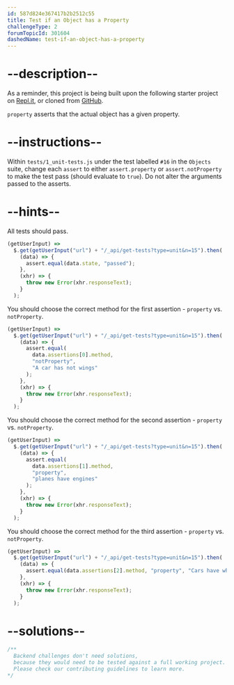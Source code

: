 ```yaml
---
id: 587d824e367417b2b2512c55
title: Test if an Object has a Property
challengeType: 2
forumTopicId: 301604
dashedName: test-if-an-object-has-a-property
---
```


# --description--

As a reminder, this project is being built upon the following starter project on [Repl.it](https://repl.it/github/freeCodeCamp/boilerplate-mochachai), or cloned from [GitHub](https://github.com/freeCodeCamp/boilerplate-mochachai/).

`property` asserts that the actual object has a given property.

# --instructions--

Within `tests/1_unit-tests.js` under the test labelled `#16` in the `Objects` suite, change each `assert` to either `assert.property` or `assert.notProperty` to make the test pass (should evaluate to `true`). Do not alter the arguments passed to the asserts.

# --hints--

All tests should pass.

```js
(getUserInput) =>
  $.get(getUserInput("url") + "/_api/get-tests?type=unit&n=15").then(
    (data) => {
      assert.equal(data.state, "passed");
    },
    (xhr) => {
      throw new Error(xhr.responseText);
    }
  );
```

You should choose the correct method for the first assertion - `property` vs. `notProperty`.

```js
(getUserInput) =>
  $.get(getUserInput("url") + "/_api/get-tests?type=unit&n=15").then(
    (data) => {
      assert.equal(
        data.assertions[0].method,
        "notProperty",
        "A car has not wings"
      );
    },
    (xhr) => {
      throw new Error(xhr.responseText);
    }
  );
```

You should choose the correct method for the second assertion - `property` vs. `notProperty`.

```js
(getUserInput) =>
  $.get(getUserInput("url") + "/_api/get-tests?type=unit&n=15").then(
    (data) => {
      assert.equal(
        data.assertions[1].method,
        "property",
        "planes have engines"
      );
    },
    (xhr) => {
      throw new Error(xhr.responseText);
    }
  );
```

You should choose the correct method for the third assertion - `property` vs. `notProperty`.

```js
(getUserInput) =>
  $.get(getUserInput("url") + "/_api/get-tests?type=unit&n=15").then(
    (data) => {
      assert.equal(data.assertions[2].method, "property", "Cars have wheels");
    },
    (xhr) => {
      throw new Error(xhr.responseText);
    }
  );
```

# --solutions--

```js
/**
  Backend challenges don't need solutions, 
  because they would need to be tested against a full working project. 
  Please check our contributing guidelines to learn more.
*/
```
